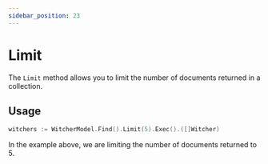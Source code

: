 ```yaml
---
sidebar_position: 23
---
```


# Limit

The `Limit` method allows you to limit the number of documents returned in a collection.

## Usage

```go
witchers := WitcherModel.Find().Limit(5).Exec().([]Witcher)
```

In the example above, we are limiting the number of documents returned to 5.
